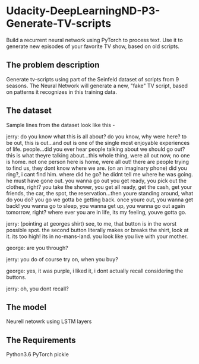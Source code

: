 
# Udacity-DeepLearningND-P3-Generate-TV-scripts
Build a recurrent neural network using PyTorch to process text. Use it to generate new episodes of your favorite TV show, based on old scripts.

## The problem description
Generate tv-scripts using part of the Seinfeld dataset of scripts from 9 seasons. The Neural Network will generate a new, "fake" TV script, based on patterns it recognizes in this training data.

## The dataset
Sample lines from the dataset look like this - 

jerry: do you know what this is all about? do you know, why were here? to be out, this is out...and out is one of the single most enjoyable experiences of life. people...did you ever hear people talking about we should go out? this is what theyre talking about...this whole thing, were all out now, no one is home. not one person here is home, were all out! there are people trying to find us, they dont know where we are. (on an imaginary phone) did you ring?, i cant find him. where did he go? he didnt tell me where he was going. he must have gone out. you wanna go out you get ready, you pick out the clothes, right? you take the shower, you get all ready, get the cash, get your friends, the car, the spot, the reservation...then youre standing around, what do you do? you go we gotta be getting back. once youre out, you wanna get back! you wanna go to sleep, you wanna get up, you wanna go out again tomorrow, right? where ever you are in life, its my feeling, youve gotta go. 

jerry: (pointing at georges shirt) see, to me, that button is in the worst possible spot. the second button literally makes or breaks the shirt, look at it. its too high! its in no-mans-land. you look like you live with your mother. 

george: are you through? 

jerry: you do of course try on, when you buy? 

george: yes, it was purple, i liked it, i dont actually recall considering the buttons. 

jerry: oh, you dont recall? 

## The model
Neurell netowrk using LSTM layers

## The Requirements 
Python3.6
PyTorch
pickle

